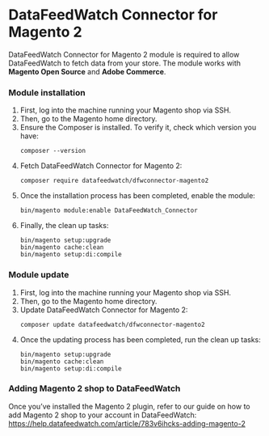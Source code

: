 # DataFeedWatch Connector for Magento 2

DataFeedWatch Connector for Magento 2 module is required to allow DataFeedWatch to fetch data from your store.
The module works with **Magento Open Source** and **Adobe Commerce**.

### Module installation
1. First, log into the machine running your Magento shop via SSH.
2. Then, go to the Magento home directory.
3. Ensure the Composer is installed. To verify it, check which version you have:
    ```
   composer --version
    ```
4. Fetch DataFeedWatch Connector for Magento 2:
    ```
    composer require datafeedwatch/dfwconnector-magento2
    ```
5. Once the installation process has been completed, enable the module:
    ```
    bin/magento module:enable DataFeedWatch_Connector
    ```
6. Finally, the clean up tasks:
    ```
    bin/magento setup:upgrade
    bin/magento cache:clean
    bin/magento setup:di:compile
    ```

### Module update
1. First, log into the machine running your Magento shop via SSH.
2. Then, go to the Magento home directory.
3. Update DataFeedWatch Connector for Magento 2:
    ```
    composer update datafeedwatch/dfwconnector-magento2
    ```
4. Once the updating process has been completed, run the clean up tasks:
    ```
    bin/magento setup:upgrade
    bin/magento cache:clean
    bin/magento setup:di:compile
    ```

### Adding Magento 2 shop to DataFeedWatch

Once you’ve installed the Magento 2 plugin, refer to our guide on how to add Magento 2 shop to your account in DataFeedWatch:
https://help.datafeedwatch.com/article/783v6ihcks-adding-magento-2

